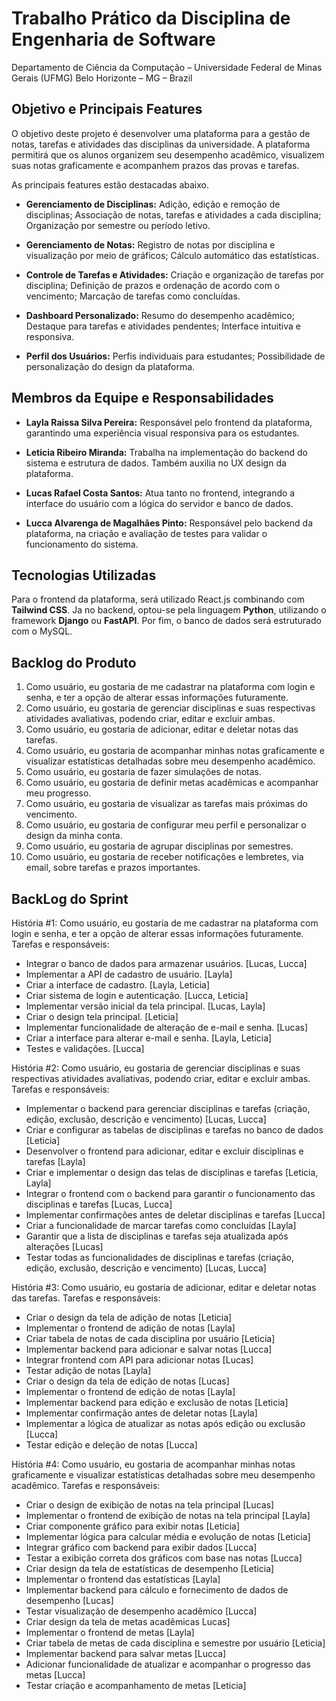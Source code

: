 ﻿# Trabalho Prático da Disciplina de Engenharia de Software
Departamento de Ciência da Computação – Universidade Federal de Minas Gerais (UFMG) Belo Horizonte – MG – Brazil 

## Objetivo e Principais Features

O objetivo deste projeto é desenvolver uma plataforma para a gestão de notas, tarefas e atividades das disciplinas da universidade. A plataforma permitirá que os alunos organizem seu desempenho acadêmico, visualizem suas notas graficamente e acompanhem prazos das provas e tarefas.

As principais features estão destacadas abaixo.

- **Gerenciamento de Disciplinas:** Adição, edição e remoção de disciplinas; Associação de notas, tarefas e atividades a cada disciplina; Organização por semestre ou período letivo.

- **Gerenciamento de Notas:**  Registro de notas por disciplina e visualização por meio de gráficos; Cálculo automático das estatísticas. 

- **Controle de Tarefas e Atividades:** Criação e organização de tarefas por disciplina; Definição de prazos e ordenação de acordo com o vencimento; Marcação de tarefas como concluídas.  

- **Dashboard Personalizado:** Resumo do desempenho acadêmico; Destaque para tarefas e atividades pendentes; Interface intuitiva e responsiva.  

- **Perfil dos Usuários:** Perfis individuais para estudantes; Possibilidade de personalização do design da plataforma.  

## Membros da Equipe e Responsabilidades
- **Layla Raissa Silva Pereira:** Responsável pelo frontend da plataforma, garantindo uma experiência visual responsiva para os estudantes.

- **Leticia Ribeiro Miranda:** Trabalha na implementação do backend do sistema e estrutura de dados. Também auxilia no UX design da plataforma.

- **Lucas Rafael Costa Santos:** Atua tanto no frontend, integrando a interface do usuário com a lógica do servidor e banco de dados.

- **Lucca Alvarenga de Magalhães Pinto:** Responsável pelo backend da plataforma, na criação e avaliação de testes para validar o funcionamento do sistema.

## Tecnologias Utilizadas  

Para o frontend da plataforma, será utilizado React.js combinando com **Tailwind CSS**. Ja no backend, optou-se pela linguagem **Python**, utilizando o framework **Django** ou **FastAPI**. Por fim, o banco de dados será estruturado com o MySQL. 

## Backlog do Produto

1. Como usuário, eu gostaria de me cadastrar na plataforma com login e senha, e ter a opção de alterar essas informações futuramente. 
2. Como usuário, eu gostaria de gerenciar disciplinas e suas respectivas atividades avaliativas, podendo criar, editar e excluir ambas. 
3. Como usuário, eu gostaria de adicionar, editar e deletar notas das tarefas.
4. Como usuário, eu gostaria de acompanhar minhas notas graficamente e visualizar estatísticas detalhadas sobre meu desempenho acadêmico.
5. Como usuário, eu gostaria de fazer simulações de notas.
6. Como usuário, eu gostaria de definir metas acadêmicas e acompanhar meu progresso.
7. Como usuário, eu gostaria de visualizar as tarefas mais próximas do vencimento.
8. Como usuário, eu gostaria de configurar meu perfil e personalizar o design da minha conta.
9. Como usuário, eu gostaria de agrupar disciplinas por semestres.
10. Como usuário, eu gostaria de receber notificações e lembretes, via email, sobre tarefas e prazos importantes.

## BackLog do Sprint

História #1: Como usuário, eu gostaria de me cadastrar na plataforma com login e senha, e ter a opção de alterar essas informações futuramente.
Tarefas e responsáveis:
- Integrar o banco de dados para armazenar usuários. [Lucas, Lucca]
- Implementar a API de cadastro de usuário. [Layla]
- Criar a interface de cadastro. [Layla, Leticia]
- Criar sistema de login e autenticação. [Lucca, Leticia]
- Implementar versão inicial da tela principal. [Lucas, Layla]
- Criar o design tela principal. [Leticia]
- Implementar funcionalidade de alteração de e-mail e senha. [Lucas]
- Criar a interface para alterar e-mail e senha. [Layla, Leticia]
- Testes e validações. [Lucca]

História #2: Como usuário, eu gostaria de gerenciar disciplinas e suas respectivas atividades avaliativas, podendo criar, editar e excluir ambas. 
Tarefas e responsáveis:
- Implementar o backend para gerenciar disciplinas e tarefas (criação, edição, exclusão, descrição e vencimento) [Lucas, Lucca]
- Criar e configurar as tabelas de disciplinas e tarefas no banco de dados [Leticia]
- Desenvolver o frontend para adicionar, editar e excluir disciplinas e tarefas [Layla]
- Criar e implementar o design das telas de disciplinas e tarefas [Leticia, Layla]
- Integrar o frontend com o backend para garantir o funcionamento das disciplinas e tarefas [Lucas, Lucca]
- Implementar confirmações antes de deletar disciplinas e tarefas [Lucca]
- Criar a funcionalidade de marcar tarefas como concluídas [Layla]
- Garantir que a lista de disciplinas e tarefas seja atualizada após alterações [Lucas]
- Testar todas as funcionalidades de disciplinas e tarefas (criação, edição, exclusão, descrição e vencimento) [Lucas, Lucca]

História #3: Como usuário, eu gostaria de adicionar, editar e deletar notas das tarefas.
Tarefas e responsáveis:
- Criar o design da tela de adição de notas [Leticia]
- Implementar o frontend de adição de notas [Layla]
- Criar tabela de notas de cada disciplina por usuário [Leticia]
- Implementar backend para adicionar e salvar notas [Lucca]
- Integrar frontend com API para adicionar notas [Lucas]
- Testar adição de notas [Layla]
- Criar o design da tela de edição de notas [Lucas]
- Implementar o frontend de edição de notas [Layla]
- Implementar backend para edição e exclusão de notas [Leticia]
- Implementar confirmação antes de deletar notas [Layla]
- Implementar a lógica de atualizar as notas após edição ou exclusão [Lucca]
- Testar edição e deleção de notas [Lucca]

História #4: Como usuário, eu gostaria de acompanhar minhas notas graficamente e visualizar estatísticas detalhadas sobre meu desempenho acadêmico.
Tarefas e responsáveis:
- Criar o design de exibição de notas na tela principal [Lucas]
- Implementar o frontend de exibição de notas na tela principal [Layla]
- Criar componente gráfico para exibir notas [Leticia]
- Implementar lógica para calcular média e evolução de notas [Leticia]
- Integrar gráfico com backend para exibir dados [Lucca]
- Testar a exibição correta dos gráficos com base nas notas [Lucca]
- Criar design da tela de estatísticas de desempenho [Leticia]
- Implementar o frontend das estatísticas [Layla]
- Implementar backend para cálculo e fornecimento de dados de desempenho [Lucas]
- Testar visualização de desempenho acadêmico [Lucca]
- Criar design da tela de metas acadêmicas Lucas]
- Implementar o frontend de metas [Layla]
- Criar tabela de metas de cada disciplina e semestre por usuário [Leticia]
- Implementar backend para salvar metas [Lucca]
- Adicionar funcionalidade de atualizar e acompanhar o progresso das metas [Lucca]
- Testar criação e acompanhamento de metas [Leticia]
